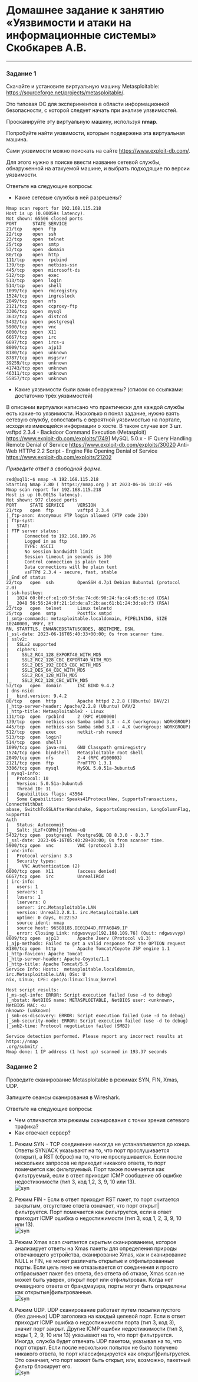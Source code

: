# Домашнее задание к занятию «Уязвимости и атаки на информационные системы» Скобкарев А.В.

------

### Задание 1

Скачайте и установите виртуальную машину Metasploitable: https://sourceforge.net/projects/metasploitable/.

Это типовая ОС для экспериментов в области информационной безопасности, с которой следует начать при анализе уязвимостей.

Просканируйте эту виртуальную машину, используя **nmap**.

Попробуйте найти уязвимости, которым подвержена эта виртуальная машина.

Сами уязвимости можно поискать на сайте https://www.exploit-db.com/.

Для этого нужно в поиске ввести название сетевой службы, обнаруженной на атакуемой машине, и выбрать подходящие по версии уязвимости.

Ответьте на следующие вопросы:

- Какие сетевые службы в ней разрешены?
```
Nmap scan report for 192.168.115.218
Host is up (0.00059s latency).
Not shown: 65506 closed ports
PORT      STATE SERVICE
21/tcp    open  ftp
22/tcp    open  ssh
23/tcp    open  telnet
25/tcp    open  smtp
53/tcp    open  domain
80/tcp    open  http
111/tcp   open  rpcbind
139/tcp   open  netbios-ssn
445/tcp   open  microsoft-ds
512/tcp   open  exec
513/tcp   open  login
514/tcp   open  shell
1099/tcp  open  rmiregistry
1524/tcp  open  ingreslock
2049/tcp  open  nfs
2121/tcp  open  ccproxy-ftp
3306/tcp  open  mysql
3632/tcp  open  distccd
5432/tcp  open  postgresql
5900/tcp  open  vnc
6000/tcp  open  X11
6667/tcp  open  irc
6697/tcp  open  ircs-u
8009/tcp  open  ajp13
8180/tcp  open  unknown
8787/tcp  open  msgsrvr
39259/tcp open  unknown
41743/tcp open  unknown
46311/tcp open  unknown
55857/tcp open  unknown
```
- Какие уязвимости были вами обнаружены? (список со ссылками: достаточно трёх уязвимостей)

В описании виртуалки написано что практически для каждой службы есть какие-то уязвимости. Насколько я понял задание, нужно взять сетевую службу, сопоставить с вероятной уязвимостью на портале, исходя из имеющейся информации о хосте. В таком случае вот 3 шт.  
vsftpd 2.3.4 - Backdoor Command Execution (Metasploit) https://www.exploit-db.com/exploits/17491
MySQL 5.0.x - IF Query Handling Remote Denial of Service https://www.exploit-db.com/exploits/30020
Anti-Web HTTPd 2.2 Script - Engine File Opening Denial of Service https://www.exploit-db.com/exploits/21202  

*Приведите ответ в свободной форме.*  
```
red@sql1:~$ nmap -A 192.168.115.218
Starting Nmap 7.80 ( https://nmap.org ) at 2023-06-16 10:37 +05
Nmap scan report for 192.168.115.218
Host is up (0.0015s latency).
Not shown: 977 closed ports
PORT     STATE SERVICE     VERSION
21/tcp   open  ftp         vsftpd 2.3.4
|_ftp-anon: Anonymous FTP login allowed (FTP code 230)
| ftp-syst:
|   STAT:
| FTP server status:
|      Connected to 192.168.109.76
|      Logged in as ftp
|      TYPE: ASCII
|      No session bandwidth limit
|      Session timeout in seconds is 300
|      Control connection is plain text
|      Data connections will be plain text
|      vsFTPd 2.3.4 - secure, fast, stable
|_End of status
22/tcp   open  ssh         OpenSSH 4.7p1 Debian 8ubuntu1 (protocol 2.0)
| ssh-hostkey:
|   1024 60:0f:cf:e1:c0:5f:6a:74:d6:90:24:fa:c4:d5:6c:cd (DSA)
|_  2048 56:56:24:0f:21:1d:de:a7:2b:ae:61:b1:24:3d:e8:f3 (RSA)
23/tcp   open  telnet      Linux telnetd
25/tcp   open  smtp        Postfix smtpd
|_smtp-commands: metasploitable.localdomain, PIPELINING, SIZE 10240000, VRFY, ET                                                                                                                                                             RN, STARTTLS, ENHANCEDSTATUSCODES, 8BITMIME, DSN,
|_ssl-date: 2023-06-16T05:40:33+00:00; 0s from scanner time.
| sslv2:
|   SSLv2 supported
|   ciphers:
|     SSL2_RC4_128_EXPORT40_WITH_MD5
|     SSL2_RC2_128_CBC_EXPORT40_WITH_MD5
|     SSL2_DES_192_EDE3_CBC_WITH_MD5
|     SSL2_DES_64_CBC_WITH_MD5
|     SSL2_RC4_128_WITH_MD5
|_    SSL2_RC2_128_CBC_WITH_MD5
53/tcp   open  domain      ISC BIND 9.4.2
| dns-nsid:
|_  bind.version: 9.4.2
80/tcp   open  http        Apache httpd 2.2.8 ((Ubuntu) DAV/2)
|_http-server-header: Apache/2.2.8 (Ubuntu) DAV/2
|_http-title: Metasploitable2 - Linux
111/tcp  open  rpcbind     2 (RPC #100000)
139/tcp  open  netbios-ssn Samba smbd 3.X - 4.X (workgroup: WORKGROUP)
445/tcp  open  netbios-ssn Samba smbd 3.X - 4.X (workgroup: WORKGROUP)
512/tcp  open  exec        netkit-rsh rexecd
513/tcp  open  login?
514/tcp  open  shell?
1099/tcp open  java-rmi    GNU Classpath grmiregistry
1524/tcp open  bindshell   Metasploitable root shell
2049/tcp open  nfs         2-4 (RPC #100003)
2121/tcp open  ftp         ProFTPD 1.3.1
3306/tcp open  mysql       MySQL 5.0.51a-3ubuntu5
| mysql-info:
|   Protocol: 10
|   Version: 5.0.51a-3ubuntu5
|   Thread ID: 11
|   Capabilities flags: 43564
|   Some Capabilities: Speaks41ProtocolNew, SupportsTransactions, ConnectWithDat                                                                                                                                                             abase, SwitchToSSLAfterHandshake, SupportsCompression, LongColumnFlag, Support41                                                                                                                                                             Auth
|   Status: Autocommit
|_  Salt: jLzF+CQMm]j}TnKma~uQ
5432/tcp open  postgresql  PostgreSQL DB 8.3.0 - 8.3.7
|_ssl-date: 2023-06-16T05:40:28+00:00; 0s from scanner time.
5900/tcp open  vnc         VNC (protocol 3.3)
| vnc-info:
|   Protocol version: 3.3
|   Security types:
|_    VNC Authentication (2)
6000/tcp open  X11         (access denied)
6667/tcp open  irc         UnrealIRCd
| irc-info:
|   users: 1
|   servers: 1
|   lusers: 1
|   lservers: 0
|   server: irc.Metasploitable.LAN
|   version: Unreal3.2.8.1. irc.Metasploitable.LAN
|   uptime: 0 days, 0:22:57
|   source ident: nmap
|   source host: 96588185.DE01D44D.FFFA6D49.IP
|_  error: Closing Link: ndgwsvvyp[192.168.109.76] (Quit: ndgwsvvyp)
8009/tcp open  ajp13       Apache Jserv (Protocol v1.3)
|_ajp-methods: Failed to get a valid response for the OPTION request
8180/tcp open  http        Apache Tomcat/Coyote JSP engine 1.1
|_http-favicon: Apache Tomcat
|_http-server-header: Apache-Coyote/1.1
|_http-title: Apache Tomcat/5.5
Service Info: Hosts:  metasploitable.localdomain, irc.Metasploitable.LAN; OSs: U                                                                                                                                                             nix, Linux; CPE: cpe:/o:linux:linux_kernel

Host script results:
|_ms-sql-info: ERROR: Script execution failed (use -d to debug)
|_nbstat: NetBIOS name: METASPLOITABLE, NetBIOS user: <unknown>, NetBIOS MAC: <u                                                                                                                                                             nknown> (unknown)
|_smb-os-discovery: ERROR: Script execution failed (use -d to debug)
|_smb-security-mode: ERROR: Script execution failed (use -d to debug)
|_smb2-time: Protocol negotiation failed (SMB2)

Service detection performed. Please report any incorrect results at https://nmap                                                                                                                                                             .org/submit/ .
Nmap done: 1 IP address (1 host up) scanned in 193.37 seconds

```
### Задание 2

Проведите сканирование Metasploitable в режимах SYN, FIN, Xmas, UDP.

Запишите сеансы сканирования в Wireshark.

Ответьте на следующие вопросы:

- Чем отличаются эти режимы сканирования с точки зрения сетевого трафика?
- Как отвечает сервер?
1. Режим SYN - TCP соединение никогда не устанавливается до конца. Ответы SYN/ACK указывают на то, что порт прослушивается (открыт), а RST (сброс) на то, что не прослушивается. Если после нескольких запросов не приходит никакого ответа, то порт помечается как фильтруемый. Порт также помечается как фильтруемый, если в ответ приходит ICMP сообщение об ошибке недостижимости (тип 3, код 1,2, 3, 9, 10 или 13).  
![syn](https://github.com/redeemer271/homework-1/blob/main/syn.png)  
2. Режим FIN - Если в ответ приходит RST пакет, то порт считается закрытым, отсутствие ответа означает, что порт открыт|фильтруется. Порт помечается как фильтруется, если в ответ приходит ICMP ошибка о недостижимости (тип 3, код 1, 2, 3, 9, 10 или 13).  
![syn](https://github.com/redeemer271/homework-1/blob/main/fin.png)
3. Режим Xmas scan считается скрытым сканированием, которое анализирует ответы на Xmas пакеты для определения природы отвечающего устройства, сканирование Xmas, как и сканирование NULL и FIN, не может различать открытые и отфильтрованные порты. Если цель явно не отказывается от соединения и просто отбрасывает пакет без ответа, без ответа об отказе, Xmas scan не может быть уверен, открыт порт или отфильтрован. Когда нет очевидного ответа от брандмауэра, порты могут быть определены как открытые|фильтрованные.  
![syn](https://github.com/redeemer271/homework-1/blob/main/xmas.png)

4. Режим UDP. UDP сканирование работает путем посылки пустого (без данных) UDP заголовка на каждый целевой порт. Если в ответ приходит ICMP ошибка о недостижимости порта (тип 3, код 3), значит порт закрыт. Другие ICMP ошибки недостижимости (тип 3, коды 1, 2, 9, 10 или 13) указывают на то, что порт фильтруется. Иногда, служба будет отвечать UDP пакетом, указывая на то, что порт открыт. Если после нескольких попыток не было получено никакого ответа, то порт классифицируется как открыт|фильтруется. Это означает, что порт может быть открыт, или, возможно, пакетный фильтр блокирует его.  
![syn](https://github.com/redeemer271/homework-1/blob/main/udp.png)
